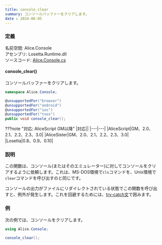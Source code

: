 ```yaml
---
title: console_clear
summary: コンソールバッファーをクリアします。
date : 2024-06-05
---
```


### 定義
名前空間: Alice.Console<br/>
アセンブリ: Losetta.Runtime.dll<br/>
ソースコード: [Alice.Console.cs](https://github.com/WSOFT-Project/Losetta/blob/master/Losetta.Runtime/Alice.Console.cs)

#### console_clear()

コンソールバッファーをクリアします。

```cs title="AliceScript"
namespace Alice.Console;

@unsupportedFor("browser")
@unsupportedFor("android")
@unsupportedFor("ios")
@unsupportedFor("tvos")
public void console_clear();
```

???note "対応: AliceScript GM以降"
    |対応||
    |---|---|
    |AliceScript|GM、2.0、2.1、2.2、2.3、3.0|
    |AliceSister|GM、2.0、2.1、2.2、2.3、3.0|
    |Losetta|0.8、0.9、0.10|

### 説明

この関数は、コンソール(またはそのエミュレーター)に対してコンソールをクリアするように依頼します。これは、MS-DOS環境で`cls`コマンドを、Unix環境で`clear`コマンドを呼び出すのと同じです。

コンソールの出力がファイルにリダイレクトされている状態でこの関数を呼び出すと、例外が発生します。これを回避するためには、[try-catch文](../try-catch.md)で囲みます。

### 例
次の例では、コンソールをクリアします。

```cs title="AliceScript"
using Alice.Console;

console_clear();
```